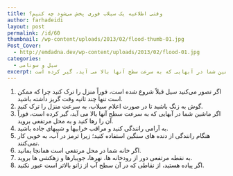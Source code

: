 ```yaml
---
title: وقتی اطلاعیه یک سیلاب فوری پخش می‌شود چه کنیم؟
author: farhadeidi
layout: post
permalink: /id/60
thumbnail: /wp-content/uploads/2013/02/flood-thumb-01.jpg
Post_Cover:
  - http://emdadna.dev/wp-content/uploads/2013/02/flood-01.jpg
categories:
  - سیل و سونامی
excerpt: اگر تصور می‌کنید سیل قبلاً شروع شده است، فوراً منزل را ترک کنید چرا که ممکن است تنها چند ثانیه وقت گریز داشته باشید. گوش به زنگ باشید تا در صورت اعلام سیلاب، به سرعت منزل را ترک کنید. اگر ماشین شما در آبهایی که به سرعت سطح آنها بالا می آید، گیر کرده است، 
---
```

  1. اگر تصور می‌کنید سیل قبلاً شروع شده است، فوراً منزل را ترک کنید چرا که ممکن است تنها چند ثانیه وقت گریز داشته باشید.
  2. گوش به زنگ باشید تا در صورت اعلام سیلاب، به سرعت منزل را ترک کنید.
  3. اگر ماشین شما در آبهایی که به سرعت سطح آنها بالا می آید، گیر کرده است، فوراً آن را رها کنید و به محل مرتفعی بروید.
  4. به آرامی رانندگی کنید و مراقب خرابیها و شیبهای جاده باشید.
  5. هنگام رانندگی از دنده های سنگین استفاده کنید؛ زیرا ترمز در آب، به خوبی کار نمی‌کنند.
  6. اگر خانه شما در محل مرتفعی است همانجا بمانید.
  7. به نقطه مرتفعی دور از رودخانه ها، نهرها، جویبارها و زهکشی ها بروید.
  8. اگر پیاده هستید، از نقاطی که در آن سطح آب از زانو بالاتر است عبور نکنید.
